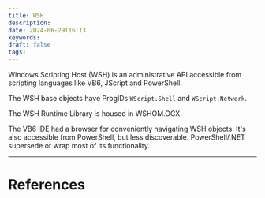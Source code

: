 ```yaml
---
title: WSH
description: 
date: 2024-06-29T16:13
keywords: 
draft: false
tags:
---
```

Windows Scripting Host (WSH) is an administrative API accessible from scripting languages like VB6, JScript and PowerShell.

The WSH base objects have ProgIDs `WScript.Shell` and `WScript.Network`.

The WSH Runtime Library is housed in WSHOM.OCX.

The VB6 IDE had a browser for conveniently navigating WSH objects.  It's also accessible from PowerShell, but less discoverable.  PowerShell/.NET supersede or wrap most of its functionality.

---
# References
